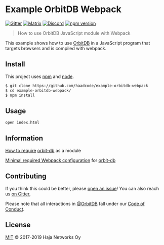 # Example OrbitDB Webpack

[![Gitter](https://img.shields.io/gitter/room/nwjs/nw.js.svg)](https://gitter.im/orbitdb/Lobby) [![Matrix](https://img.shields.io/badge/matrix-%23orbitdb%3Apermaweb.io-blue.svg)](https://riot.permaweb.io/#/room/#orbitdb:permaweb.io) [![Discord](https://img.shields.io/discord/475789330380488707?color=blueviolet&label=discord)](https://discord.gg/cscuf5T)
[![npm version](https://badge.fury.io/js/%40orbitdb%2Fexample-orbitdb-webpack.svg)](https://badge.fury.io/js/%40orbitdb%2Fexample-orbitdb-webpack)

> How to use OrbitDB JavaScript module with Webpack

This example shows how to use [OrbitDB](https://github.com/orbitdb/orbit-db) in a JavaScript program that targets browsers and is compiled with webpack.

## Install

This project uses [npm](https://www.npmjs.com/) and [node](https://nodejs.org/en/).

```sh
$ git clone https://github.com/haadcode/example-orbitdb-webpack
$ cd example-orbitdb-webpack/
$ npm install
```

## Usage

```sh
open index.html
```

## Information

[How to require](https://github.com/haadcode/example-orbitdb-webpack/blob/master/src/index.js) [orbit-db](https://www.npmjs.com/package/orbit-db) as a module

[Minimal required Webpack configuration](https://github.com/haadcode/example-orbitdb-webpack/blob/master/webpack.config.js) for [orbit-db](https://www.npmjs.com/package/orbit-db)

## Contributing

If you think this could be better, please [open an issue](https://github.com/orbitdb/orbitdb-webpack/issues/new)! You can also reach us [on Gitter](https://gitter.im/orbitdb/Lobby),

Please note that all interactions in [@OrbitDB](https://github.com/orbitdb) fall under our [Code of Conduct](CODE_OF_CONDUCT.md).

## License

[MIT](LICENSE) © 2017-2019 Haja Networks Oy
